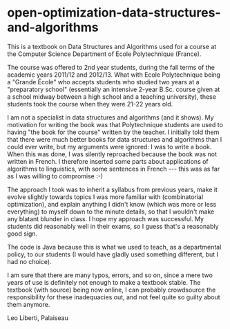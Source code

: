 # open-optimization-data-structures-and-algorithms

This is a textbook on Data Structures and Algorithms used for a course at the Computer Science Department of Ecole Polytechnique (France). 

The course was offered to 2nd year students, during the fall terms of the academic years 2011/12 and 2012/13. What with Ecole Polytechnique being a "Grande École" who accepts students who studied two years at a "preparatory school" (essentially an intensive 2-year B.Sc. course given at a school midway between a high school and a teaching university), these students took the course when they were 21-22 years old. 

I am not a specialist in data structures and algorithms (and it shows). My motivation for writing the book was that Polytechnique students are used to having "the book for the course" written by the teacher. I initially told them that there were much better books for data structures and algorithms than I could ever write, but my arguments were ignored: I was to write a book. When this was done, I was silently reproached because the book was not written in French. I therefore inserted some parts about applications of algorithms to linguistics, with some sentences in French --- this was as far as I was willing to compromise :-)

The approach I took was to inherit a syllabus from previous years, make it evolve slightly towards topics I was more familiar with (combinatorial optimization), and explain anything I didn't know (which was more or less everything) to myself down to the minute details, so that I wouldn't make any blatant blunder in class. I hope my approach was successful. My students did reasonably well in their exams, so I guess that's a reasonably good sign. 

The code is Java because this is what we used to teach, as a departmental policy, to our students (I would have gladly used something different, but I had no choice). 

I am sure that there are many typos, errors, and so on, since a mere two years of use is definitely not enough to make a textbook stable. The textbook (with source) being now online, I can probably crowdsource the responsibility for these inadequacies out, and not feel quite so guilty about them anymore.

Leo Liberti, Palaiseau
